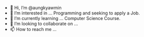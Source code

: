 - 👋 Hi, I’m @aungkyawmin
- 👀 I’m interested in ... Programming and seeking to apply a Job.
- 🌱 I’m currently learning ... Computer Science Course.
- 💞️ I’m looking to collaborate on ... 
- 📫 How to reach me ... 

<!---
aungkyawmi/aungkyawmi is a ✨ special ✨ repository because its `README.md` (this file) appears on your GitHub profile.
You can click the Preview link to take a look at your changes.
--->
